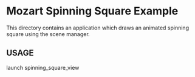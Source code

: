 # Mozart Spinning Square Example

This directory contains an application which draws an animated spinning
square using the scene manager.

## USAGE

  launch spinning_square_view
